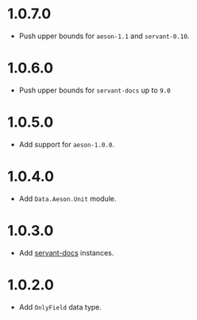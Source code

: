 1.0.7.0
=======

- Push upper bounds for `aeson-1.1` and `servant-0.10`.

1.0.6.0
=======

- Push upper bounds for `servant-docs` up to `9.0`

1.0.5.0
=======

- Add support for `aeson-1.0.0`.

1.0.4.0
=======

- Add `Data.Aeson.Unit` module.

1.0.3.0
=======

- Add [servant-docs](https://hackage.haskell.org/package/servant-docs) instances.

1.0.2.0
=======

- Add `OnlyField` data type.
